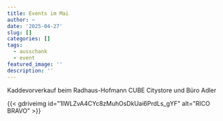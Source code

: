 ```yaml
---
title: Events im Mai
author: ~
date: '2025-04-27'
slug: []
categories: []
tags:
  - ausschank
  - event
featured_image: ''
description: ''
---
```


Kaddevorverkauf beim Radhaus-Hofmann  CUBE Citystore und
Büro Adler

{{< gdriveimg id="1lWLZvA4CYc8zMuhOsDkUai6PrdLs_gYF" alt="RICO BRAVO" >}}
